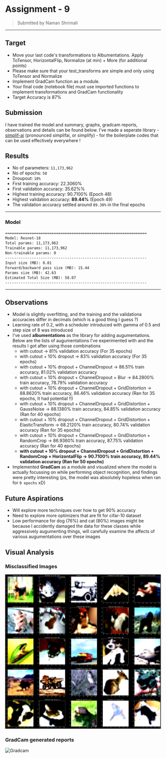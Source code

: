 # Assignment - 9
> Submitted by Naman Shrimali
---

## Target
* Move your last code's transformations to Albumentations. Apply ToTensor, HorizontalFlip, Normalize (at min) + More (for additional points)
* Please make sure that your test_transforms are simple and only using ToTensor and Normalize
* Implement GradCam function as a module. 
* Your final code (notebook file) must use imported functions to implement transformations and GradCam functionality
* Target Accuracy is 87%


## Submission
I have trained the model and summary, graphs, gradcam reports, observations and details can be found below. I've made a seperate library - [simplif-ai](https://github.com/namanshrimali/simplif-ai) (pronounced simplifai, or simplify) -  for the boilerplate codes that can be used effectively everywhere !

## Results 
* No of parameters: `11,173,962`
* No of epochs: `50`
* Droupout: `10%`
* First training accuracy: 22.3060%
* First validation accuracy: 35.62%%
* Highest training accuracy: 90.7100% (Epoch 48)
* Highest validation accuracy: **89.44%** (Epoch 49) 
* The validation accuracy settled around `89.30%` in the final epochs
---

### Model
```
================================================================
Model: Resnet-18
Total params: 11,173,962
Trainable params: 11,173,962
Non-trainable params: 0
----------------------------------------------------------------
Input size (MB): 0.01
Forward/backward pass size (MB): 15.44
Params size (MB): 42.63
Estimated Total Size (MB): 58.07
----------------------------------------------------------------
```
---

## Observations
* Model is slightly overfitting, and the training and the validationa accuracies differ in decimals (which is a good thing I guess ?) 
* Learning rate of 0.2, with a scheduler introduced with gamma of 0.5 and step size of 8 was introduced
* I've used **albumentations** as the library for adding augumentations. Below are the lists of augumentations I've experimented with and the results I got after using those combinations
    * with cutout -> 81% validation accuracy (For 35 epochs)
    * with cutout + 10% dropout -> 83% validation accuracy (For 35 epochs)
    * with cutout + 10% dropout + ChannelDropout -> 86.51% train accuracy, 81.02% validation accuracy
    * with cutout + 10% dropout + ChannelDropout + Blur -> 84.2800% train accuracy, 78.79% validation accuracy
    * with cutout + 10% dropout + ChannelDropout + GridDistortion -> 88.8620% train accuracy, 86.46% validation accuracy (Ran for 35 epochs, It had potential !!)
    * with cutout + 10% dropout + ChannelDropout + GridDistortion + GaussNoise -> 88.1380% train accuracy, 84.85% validation accuracy (Ran for 40 epochs)
    * with cutout + 10% dropout + ChannelDropout + GridDistortion + ElasticTransform -> 68.2120% train accuracy, 80.74% validation accuracy (Ran for 35 epochs)
    * with cutout + 10% dropout + ChannelDropout + GridDistortion + RandomCrop -> 86.9360% train accuracy, 87.75% validation accuracy (Ran for 40 epochs)
    *  **with cutout + 10% dropout + ChannelDropout + GridDistortion + RandomCrop + HorizontalFlip -> 90.7100% train accuracy, 89.44% validation accuracy (Ran for 50 epochs)**
* Implemented **GradCam** as a module and visualized where the model is actually focussing on while performing object recognition, and findings were pretty interesting (ps, the model was absolutely hopeless when ran for `0 epochs` xD)
## Future Aspirations
* Will explore more techniques over how to get 90% accuracy
* Need to explore more optimizers that are fit for cifar-10 dataset
* Low performance for dog (76%) and cat (80%) images might be because I accidently damaged the data for these classes while aggressively augumenting things, will carefully examine the affects of various augumentations over these images

## Visual Analysis

### Misclassified Images
![Misclassified Images](assets/images/misclassified.png)

### GradCam generated reports
![Gradcam](assets/images/gradcam.png)
